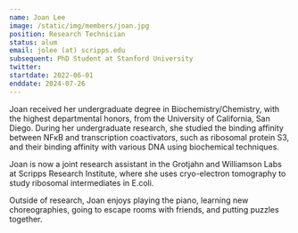 ```yaml
---
name: Joan Lee
image: /static/img/members/joan.jpg
position: Research Technician
status: alum
email: jolee (at) scripps.edu
subsequent: PhD Student at Stanford University 
twitter: 
startdate: 2022-06-01
enddate: 2024-07-26
---
```

Joan received her undergraduate degree in Biochemistry/Chemistry, with the highest departmental honors, from the University of California, San Diego. During her undergraduate research, she studied the binding affinity between NFκB and transcription coactivators, such as ribosomal protein S3, and their binding affinity with various DNA using biochemical techniques.

Joan is now a joint research assistant in the Grotjahn and Williamson Labs at Scripps Research Institute, where she uses cryo-electron tomography to study ribosomal intermediates in E.coli.

Outside of research, Joan enjoys playing the piano, learning new choreographies, going to escape rooms with friends, and putting puzzles together.
